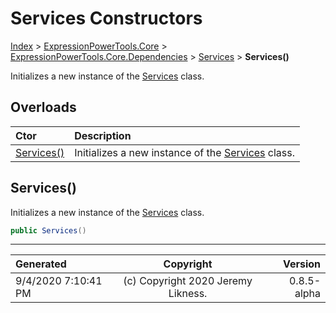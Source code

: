 ﻿# Services Constructors

[Index](../index.md) > [ExpressionPowerTools.Core](ExpressionPowerTools.Core.a.md) > [ExpressionPowerTools.Core.Dependencies](ExpressionPowerTools.Core.Dependencies.n.md) > [Services](ExpressionPowerTools.Core.Dependencies.Services.cs.md) > **Services()**

Initializes a new instance of the [Services](ExpressionPowerTools.Core.Dependencies.Services.cs.md) class.

## Overloads

| Ctor | Description |
| :-- | :-- |
| [Services()](#services) | Initializes a new instance of the [Services](ExpressionPowerTools.Core.Dependencies.Services.cs.md) class. |

## Services()

Initializes a new instance of the [Services](ExpressionPowerTools.Core.Dependencies.Services.cs.md) class.

```csharp
public Services()
```



---

| Generated | Copyright | Version |
| :-- | :-: | --: |
| 9/4/2020 7:10:41 PM | (c) Copyright 2020 Jeremy Likness. | 0.8.5-alpha |
